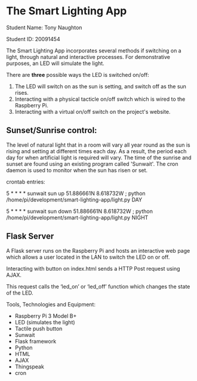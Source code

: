 <h1>The Smart Lighting App</h1>

Student Name: Tony Naughton

Student ID: 20091454

The Smart Lighting App incorporates several methods if switching on a light, through natural and interactive processes. For demonstrative purposes, an LED will simulate the light.

There are <b>three</b> possible ways the LED is switched on/off:
1. The LED will switch on as the sun is setting, and switch off as the sun rises.
2. Interacting with a physical tacticle on/off switch which is wired to the Raspberry Pi.
3. Interacting with a virtual on/off switch on the project's website.

<h2>Sunset/Sunrise control:</h2>

The level of natural light that in a room will vary all year round as the sun is rising and setting at different times each day.
As a result, the period each day for when artificial light is required will vary.
The time of the sunrise and sunset are found using an existing program called 'Sunwait'.
The cron daemon is used to monitor when the sun has risen or set.

crontab entries:

5 * * * * sunwait sun up 51.886661N 8.618732W ; python /home/pi/development/smart-lighting-app/light.py DAY

5 * * * * sunwait sun down 51.886661N 8.618732W ; python /home/pi/development/smart-lighting-app/light.py NIGHT

<h2>Flask Server</h2>

A Flask server runs on the Raspberry Pi and hosts an interactive web page which allows a user located in the LAN to switch the LED on or off.

Interacting with button on index.html sends a HTTP Post request using AJAX.

This request calls the ‘led_on’ or ‘led_off’ function which changes the state of the LED.

Tools, Technologies and Equipment:

- Raspberry Pi 3 Model B+
- LED (simulates the light)
- Tactile push button
- Sunwait
- Flask framework
- Python
- HTML
- AJAX
- Thingspeak
- cron

